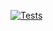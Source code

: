 [![Tests](https://github.com/rossmoffat/lconrg/workflows/Tests/badge.svg)](https://github.com/rossmoffat/lconrg/actions?workflow=Tests)
